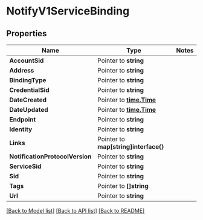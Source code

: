 # NotifyV1ServiceBinding

## Properties
Name | Type | Notes
------------ | ------------- | -------------
**AccountSid** | Pointer to **string** | 
**Address** | Pointer to **string** | 
**BindingType** | Pointer to **string** | 
**CredentialSid** | Pointer to **string** | 
**DateCreated** | Pointer to [**time.Time**](time.Time.md) | 
**DateUpdated** | Pointer to [**time.Time**](time.Time.md) | 
**Endpoint** | Pointer to **string** | 
**Identity** | Pointer to **string** | 
**Links** | Pointer to **map[string]interface{}** | 
**NotificationProtocolVersion** | Pointer to **string** | 
**ServiceSid** | Pointer to **string** | 
**Sid** | Pointer to **string** | 
**Tags** | Pointer to **[]string** | 
**Url** | Pointer to **string** | 

[[Back to Model list]](../README.md#documentation-for-models) [[Back to API list]](../README.md#documentation-for-api-endpoints) [[Back to README]](../README.md)


